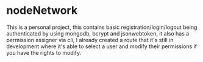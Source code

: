 # nodeNetwork
This is a personal project, this contains basic registration/login/logout being authenticated by using mongodb, bcrypt and jsonwebtoken, it also has a permission assigner via cli, I already created a route that it's still in development where it's able to select a user and modify their permissions if you have the rights to modify.
